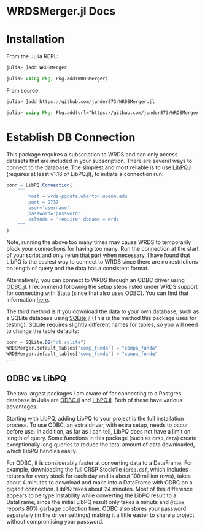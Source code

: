# WRDSMerger.jl Docs


# Installation
From the Julia REPL:
```julia
julia> ]add WRDSMerger
```

```julia
julia> using Pkg; Pkg.add(WRDSMerger)
```

From source:
```julia
julia> ]add https://github.com/junder873/WRDSMerger.jl
```

```julia
julia> using Pkg; Pkg.add(url="https://github.com/junder873/WRDSMerger.jl")
```

# Establish DB Connection
This package requires a subscription to WRDS and can only access datasets that are included in your subscription. There are several ways to connect to the database. The simplest and most reliable is to use [LibPQ.jl](https://github.com/invenia/LibPQ.jl) (requires at least v1.16 of LibPQ.jl), to initiate a connection run:

```julia
conn = LibPQ.Connection(
    """
        host = wrds-pgdata.wharton.upenn.edu 
        port = 9737
        user='username' 
        password='password'
        sslmode = 'require' dbname = wrds
    """
)
```

Note, running the above too many times may cause WRDS to temporarily block your connections for having too many. Run the connection at the start of your script and only rerun that part when necessary. I have found that LibPQ is the easiest way to connect to WRDS since there are no restrictions on length of query and the data has a consistent format.

Alternatively, you can connect to WRDS through an ODBC driver using [ODBC.jl](https://github.com/JuliaDatabases/ODBC.jl). I recommend following the setup steps listed under WRDS support for connecting with Stata (since that also uses ODBC). You can find that information [here](https://wrds-www.wharton.upenn.edu/pages/support/programming-wrds/programming-stata/stata-from-your-computer/).

The third method is if you download the data to your own database, such as a SQLite database using [SQLite.jl](https://github.com/JuliaDatabases/SQLite.jl) (This is the method this package uses for testing). SQLite requires slightly different names for tables, so you will need to change the table defaults:

```julia
conn = SQLite.DB("db.sqlite")
WRDSMerger.default_tables["comp_funda"] = "compa_funda"
WRDSMerger.default_tables["comp_fundq"] = "compa_fundq"
...
```

## ODBC vs LibPQ

The two largest packages I am aware of for connecting to a Postgres database in Julia are [ODBC.jl](https://github.com/JuliaDatabases/ODBC.jl) and [LibPQ.jl](https://github.com/invenia/LibPQ.jl). Both of these have various advantages.

Starting with LibPQ, adding LibPQ to your project is the full installation process. To use ODBC, an extra driver, with extra setup, needs to occur before use. In addition, as far as I can tell, LibPQ does not have a limit on length of query. Some functions in this package (such as `crsp_data`) create exceptionally long queries to reduce the total amount of data downloaded, which LibPQ handles easily.

For ODBC, it is considerably faster at converting data to a DataFrame. For example, downloading the full CRSP Stockfile (`crsp.dsf`, which includes returns for every stock for each day and is about 100 million rows), takes about 4 minutes to download and make into a DataFrame with ODBC on a gigabit connection. LibPQ takes about 24 minutes. Most of this difference appears to be type instability while converting the LibPQ result to a DataFrame, since the initial LibPQ result only takes a minute and `@time` reports 80% garbage collection time. ODBC also stores your password separately (in the driver settings) making it a little easier to share a project without compromising your password.

